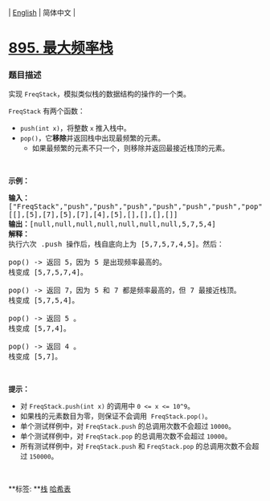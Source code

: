 | [English](README_EN.md) | 简体中文 |

# [895. 最大频率栈](https://leetcode-cn.com/problems/maximum-frequency-stack)
 ### 题目描述
<p>实现 <code>FreqStack</code>，模拟类似栈的数据结构的操作的一个类。</p>

<p><code>FreqStack</code>&nbsp;有两个函数：</p>

<ul>
	<li><code>push(int x)</code>，将整数&nbsp;<code>x</code>&nbsp;推入栈中。</li>
	<li><code>pop()</code>，它<strong>移除</strong>并返回栈中出现最频繁的元素。
	<ul>
		<li>如果最频繁的元素不只一个，则移除并返回最接近栈顶的元素。</li>
	</ul>
	</li>
</ul>

<p>&nbsp;</p>

<p><strong>示例：</strong></p>

<pre><strong>输入：</strong>
[&quot;FreqStack&quot;,&quot;push&quot;,&quot;push&quot;,&quot;push&quot;,&quot;push&quot;,&quot;push&quot;,&quot;push&quot;,&quot;pop&quot;,&quot;pop&quot;,&quot;pop&quot;,&quot;pop&quot;],
[[],[5],[7],[5],[7],[4],[5],[],[],[],[]]
<strong>输出：</strong>[null,null,null,null,null,null,null,5,7,5,4]
<strong>解释：</strong>
执行六次 .push 操作后，栈自底向上为 [5,7,5,7,4,5]。然后：

pop() -&gt; 返回 5，因为 5 是出现频率最高的。
栈变成 [5,7,5,7,4]。

pop() -&gt; 返回 7，因为 5 和 7 都是频率最高的，但 7 最接近栈顶。
栈变成 [5,7,5,4]。

pop() -&gt; 返回 5 。
栈变成 [5,7,4]。

pop() -&gt; 返回 4 。
栈变成 [5,7]。
</pre>

<p>&nbsp;</p>

<p><strong>提示：</strong></p>

<ul>
	<li>对&nbsp;<code>FreqStack.push(int x)</code>&nbsp;的调用中&nbsp;<code>0 &lt;= x &lt;= 10^9</code>。</li>
	<li>如果栈的元素数目为零，则保证不会调用&nbsp; <code>FreqStack.pop()</code>。</li>
	<li>单个测试样例中，对&nbsp;<code>FreqStack.push</code>&nbsp;的总调用次数不会超过&nbsp;<code>10000</code>。</li>
	<li>单个测试样例中，对&nbsp;<code>FreqStack.pop</code>&nbsp;的总调用次数不会超过&nbsp;<code>10000</code>。</li>
	<li>所有测试样例中，对&nbsp;<code>FreqStack.push</code>&nbsp;和 <code>FreqStack.pop</code>&nbsp;的总调用次数不会超过&nbsp;<code>150000</code>。</li>
</ul>

<p>&nbsp;</p>

**标签:	**[栈](https://leetcode-cn.com/tag/stack) [哈希表](https://leetcode-cn.com/tag/hash-table) 